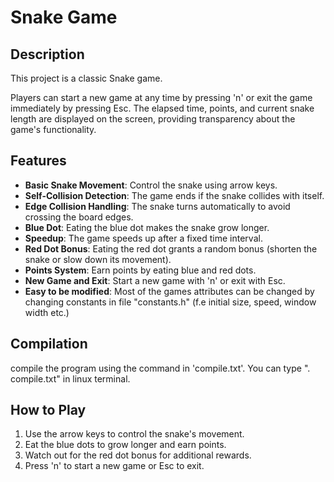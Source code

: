 # Snake Game

## Description

This project is a classic Snake game.

Players can start a new game at any time by pressing 'n' or exit the game immediately by pressing Esc.
The elapsed time, points, and current snake length are displayed on the screen, providing transparency about the game's functionality.


## Features

- **Basic Snake Movement**: Control the snake using arrow keys.
- **Self-Collision Detection**: The game ends if the snake collides with itself.
- **Edge Collision Handling**: The snake turns automatically to avoid crossing the board edges.
- **Blue Dot**: Eating the blue dot makes the snake grow longer.
- **Speedup**: The game speeds up after a fixed time interval.
- **Red Dot Bonus**: Eating the red dot grants a random bonus (shorten the snake or slow down its movement).
- **Points System**: Earn points by eating blue and red dots.
- **New Game and Exit**: Start a new game with 'n' or exit with Esc.
- **Easy to be modified**: Most of the games attributes can be changed by changing constants in file "constants.h" (f.e initial size, speed, window width etc.)

## Compilation

compile the program using the command in 'compile.txt'.
You can type ". compile.txt" in linux terminal.

## How to Play

1. Use the arrow keys to control the snake's movement.
2. Eat the blue dots to grow longer and earn points.
3. Watch out for the red dot bonus for additional rewards.
4. Press 'n' to start a new game or Esc to exit.
